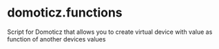 # domoticz.functions
Script for Domoticz that allows you to create virtual device with value as function of another devices values
